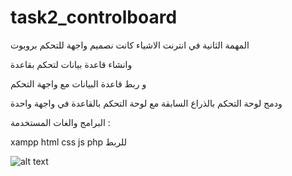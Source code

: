 # task2_controlboard
المهمة الثانية في انترنت الاشياء  كانت نصميم واجهة للتحكم بروبوت


وانشاء قاعدة بيانات لتحكم بقاعدة

و ربط قاعدة البيانات مع واجهة التحكم

ودمج لوحة التحكم بالذراع السابقة مع لوحة التحكم بالقاعدة في واجهة واحدة

البرامج والغات المستخدمة :


xampp
html
css
js
php للربط


![alt text](https://github.com/abdulrheem-alj/controlboard/blob/main/img/Remote1.JPG) 
